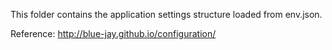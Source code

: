This folder contains the application settings structure loaded from env.json.

Reference: http://blue-jay.github.io/configuration/